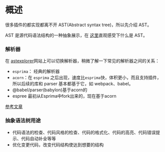 # 概述
很多插件的都实现都离不开 AST(Abstract syntax tree)，所以先介绍 AST。

AST 是源代码语法结构的一种抽象展示，在 [这里](https://astexplorer.net/)直观感受下什么是 AST。

### 解析器

在 [astexplorer](https://astexplorer.net/)网站上可以切换解析器，稍微了解一下常见的解析器之间的关系：


- `esprima`：
经典的解析器
- `acorn`：在 `esprima` 之后出现，速度比`esprima`快，体积更小，而且支持插件，所以后续的库和 parser 基本都基于它，如 webpack、babel。
- @babel/parser(babylon)基于acorn的
- espree 最初从Esprima中fork出来的，现在基于acorn

[参考文章](https://www.zhihu.com/pin/1316879247613562880)

### 抽象语法树用途

- 代码语法的检查、代码风格的检查、代码的格式化、代码的高亮、代码错误提示、代码自动补全等等
- 优化变更代码，改变代码结构使达到想要的结构






